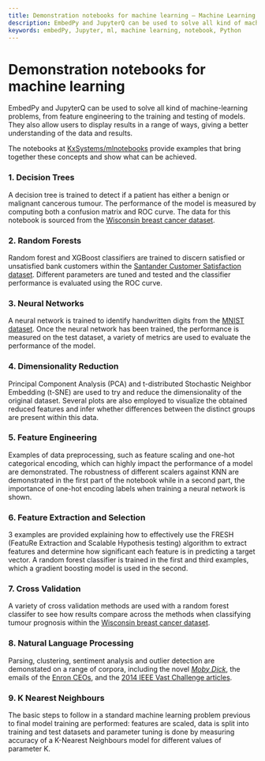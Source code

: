 ```yaml
---
title: Demonstration notebooks for machine learning – Machine Learning – kdb+ and q documentation
description: EmbedPy and JupyterQ can be used to solve all kind of machine-learning problems, from feature engineering to the training and testing of models. They also allow users to display results in a range of ways, giving a better understanding of the data and results. The notebooks described here provide examples that bring together these concepts and show what can be achieved.
keywords: embedPy, Jupyter, ml, machine learning, notebook, Python
---
```

# <i class="fas fa-share-alt"></i> Demonstration notebooks for machine learning

EmbedPy and JupyterQ can be used to solve all kind of machine-learning problems, from feature engineering to the training and testing of models. They also allow users to display results in a range of ways, giving a better understanding of the data and results.


The notebooks at 
<i class="fab fa-github"></i> 
[KxSystems/mlnotebooks](https://github.com/KxSystems/mlnotebooks)
provide examples that bring together these concepts and show what can be achieved.


### 1. Decision Trees

A decision tree is trained to detect if a patient has either a benign or malignant cancerous tumour. The performance of the model is measured by computing both a confusion matrix and ROC curve. The data for this notebook is sourced from the [Wisconsin breast cancer dataset](https://archive.ics.uci.edu/ml/datasets/Breast+Cancer+Wisconsin+(Diagnostic)).

### 2. Random Forests

 Random forest and XGBoost classifiers are trained to discern satisfied or unsatisfied bank customers within the [Santander Customer Satisfaction dataset](https://www.kaggle.com/c/santander-customer-satisfaction). Different parameters are tuned and tested and the classifier performance is evaluated using the ROC curve.

### 3. Neural Networks 

A neural network is trained to identify handwritten digits from the [MNIST dataset](https://keras.io/datasets/). Once the neural network has been trained, the performance is measured on the test dataset, a variety of metrics are used to evaluate the performance of the model.

### 4. Dimensionality Reduction

Principal Component Analysis (PCA) and t-distributed Stochastic Neighbor Embedding (t-SNE) are used to try and reduce the dimensionality of the original dataset. Several plots are also employed to visualize the obtained reduced features and infer whether differences between the distinct groups are present within this data.

### 5. Feature Engineering

Examples of data preprocessing, such as feature scaling and one-hot categorical encoding, which can highly impact the performance of a model are demonstrated. The robustness of different scalers against KNN are demonstrated in the first part of the notebook while in a second part, the importance of one-hot encoding labels when training a neural network is shown.

### 6. Feature Extraction and Selection

3 examples are provided explaining how to effectively use the FRESH (FeatuRe Extraction and Scalable Hypothesis testing) algorithm to extract features and determine how significant each feature is in predicting a target vector. A random forest classifier is trained in the first and third examples, which a gradient boosting model is used in the second.

### 7. Cross Validation

A variety of cross validation methods are used with a random forest classifer to see how results compare across the methods when classifying tumour prognosis within the [Wisconsin breast cancer dataset](https://archive.ics.uci.edu/ml/datasets/Breast+Cancer+Wisconsin+(Diagnostic)).

### 8. Natural Language Processing

Parsing, clustering, sentiment analysis and outlier detection are demonstated on a range of corpora, including the novel [*Moby Dick*](https://www.gutenberg.org/files/2701/2701-h/2701-h.htm), the emails of the [Enron CEOs](https://www.cs.cmu.edu/~enron/), and the [2014 IEEE Vast Challenge articles](http://vacommunity.org/VAST+Challenge+2014%3A+Mini-Challenge+1#Available_Data).

### 9. K Nearest Neighbours

The basic steps to follow in a standard machine learning problem previous to final model training are performed: features are scaled, data is split into training and test datasets and parameter tuning is done by measuring accuracy of a K-Nearest Neighbours model for different values of parameter K.
